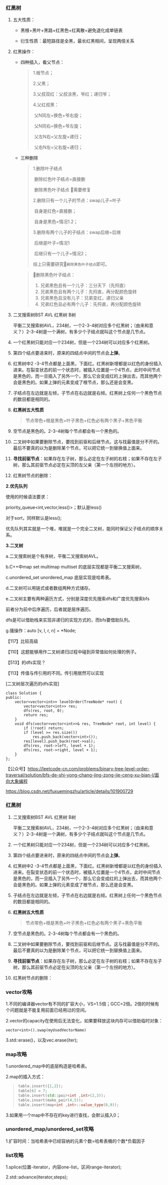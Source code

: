 ### 红黑树

1. 五大性质：

   - 黑根+黑叶+黑路+红黑色+红离散=避免退化成单链表

   - 衍生性质：最短路径是全黑，最长红黑相间，呈现两倍关系

2. 红黑操作：

   - 四种插入，看父节点：

     > 1.根节点；
     >
     > 2.父黑；
     >
     > 3.父叔双红：父叔涂黑，爷红；递归爷；
     >
     > 4.父红叔黑：
     >
     > ​	父N同左=换色+爷右旋；
     >
     > ​	父N同右=换色+爷左旋；
     >
     > ​	父左N右=父左旋+递归；
     >
     > ​	父右N左=父右旋+递归；

   - 三种删除

     > 1.删除叶子结点
     >
     > ​	删除红色叶子结点=直接删
     >
     > ​	删除黑色叶子结点 :apple:需要修复
     >
     > 2.删除只有一个儿子的节点：swap儿子=叶子
     >
     > ​	自身是红色=直接删；
     >
     > ​	自身是黑色=情况1.2；
     >
     > 3.删除有两个儿子的子结点：swap后继=后继
     >
     > ​	后继是叶子=情况1
     >
     > ​	后继只有一个儿子=情况2；
     >
     > 综上只需要研究:apple:`删除黑色叶子结点`即可。

     > :apple:删除黑色叶子结点：
     >
     > 1. 兄弟黑色且有一个儿子：三分天下（先捋直）
     > 2. 兄弟黑色且有两个儿子：先捋直，再分配颜色旋转
     > 3. 兄弟黑色且没有儿子：兄弟变红，递归父亲
     > 4. 兄弟红色且必有两个儿子：先捋直，再分配颜色旋转































































1. 二叉搜索树BST AVL 红黑树 B树

   平衡二叉搜索树AVL，234树，一个2-3-4树对应多个红黑树；（由来和意义？）2-3-4树是一个满树，有多少个子结点就叫这个节点是几节点。

2. 一个红黑树只能对应一个234树，但是一个234树可以对应多个红黑树。

3. 第四个结点要进来时，原来的四结点中间的节点会**上弹**。

4. 红黑树中2 -3-4节点都是上面黑，下面红。红黑树新增都是以红色的身份插入进来。在裂变状态的前一个状态时，被插入位置是一个4节点，此时中间节点是黑色的，而一旦插入了另外一个，那么它会变成红的上弹出去，而其他两个会是黑色的。如果上弹的元素变成了根节点，那么还是会变黑。

5. 子结点在左边就是左倾，子节点在右边就是右倾。红黑树上任何一个黑色节点的数目都是相同的。

6. **红黑树五大性质**

   >   节点带色+根是黑色+叶子黑色+红色必有两个黑子+黑色平衡

7. 空节点是黑色的。2-3-4树每个节点都会有一个黑色的。

8. 二叉树中如果要删除节点，要找到前驱和后继节点。这与找最值是分不开的。最后不要真的以为是删除某个节点，可以把它统一到替换值上面来。

9. **寻找前驱节点**：如果存在左子树，那么必定在左子树的右枝；如果不存在左子树，那么其前驱节点必定在尖顶的左父亲（第一个左拐的地方）。

10. 红黑树节点的删除：







**2.优先队列**

使用的时候语法要求：

priority_queue<int,vector<int>,less<int>()>；默认是less<int>()

对于sort，同样默认是less<int>();

优先队列其实就是一个堆，堆就是一个完全二叉树，能同时保证父子结点的顺序关系。

**3.二叉树**

a.二叉搜索树是个有序树，平衡二叉搜索树AVL。

b.C++中map set multimap multiset 的底层实现都是平衡二叉搜索树，

c.unordered_set unordered_map 底层实现是哈希表。

d.二叉树可以用链式或者数组两种方式储存。

e.二叉树主要有两种遍历方式，分别是深度优先搜索dfs和广度优先搜索bfs

前者分为前中后序遍历，后者就是层序遍历。

dfs是可以借助栈来实现非递归的实现方式的，而bfs要借助队列。

g.骚操作：auto [v, l, r, n] = *Node;

【117】比较高级

【110】这题能够用作二叉树递归过程中碰到异常值如何处理的例子。

【513】的dfs实现？

【113】传值与传引用的不同。传引用居然可以实现

[二叉树层次遍历的dfs实现]

```
class Solution {
public:
    vector<vector<int>> levelOrder(TreeNode* root) {
        vector<vector<int>> res;
        dfs(res, root, 0);
        return res;
    }
    void dfs(vector<vector<int>>& res, TreeNode* root, int level) {
        if (!root) return;
        if (level >= res.size())
            res.push_back(vector<int>());
        res[level].push_back(root->val);
        dfs(res, root->left, level + 1);
        dfs(res, root->right, level + 1);
    }
};
```

【公众号】https://leetcode-cn.com/problems/binary-tree-level-order-traversal/solution/bfs-de-shi-yong-chang-jing-zong-jie-ceng-xu-bian-l/面向大象编程

https://blog.csdn.net/fuxuemingzhu/article/details/101900729



### 红黑树

1. 二叉搜索树BST AVL 红黑树 B树

   平衡二叉搜索树AVL，234树，一个2-3-4树对应多个红黑树；（由来和意义？）2-3-4树是一个满树，有多少个子结点就叫这个节点是几节点。

2. 一个红黑树只能对应一个234树，但是一个234树可以对应多个红黑树。

3. 第四个结点要进来时，原来的四结点中间的节点会**上弹**。

4. 红黑树中2 -3-4节点都是上面黑，下面红。红黑树新增都是以红色的身份插入进来。在裂变状态的前一个状态时，被插入位置是一个4节点，此时中间节点是黑色的，而一旦插入了另外一个，那么它会变成红的上弹出去，而其他两个会是黑色的。如果上弹的元素变成了根节点，那么还是会变黑。

5. 子结点在左边就是左倾，子节点在右边就是右倾。红黑树上任何一个黑色节点的数目都是相同的。

6. **红黑树五大性质**

   >   节点带色+根是黑色+叶子黑色+红色必有两个黑子+黑色平衡

7. 空节点是黑色的。2-3-4树每个节点都会有一个黑色的。

8. 二叉树中如果要删除节点，要找到前驱和后继节点。这与找最值是分不开的。最后不要真的以为是删除某个节点，可以把它统一到替换值上面来。

9. **寻找前驱节点**：如果存在左子树，那么必定在左子树的右枝；如果不存在左子树，那么其前驱节点必定在尖顶的左父亲（第一个左拐的地方）。

10. 红黑树节点的删除：



### vector攻略

1.不同的编译器vector有不同的扩容大小，VS=1.5倍；GCC=2倍。2倍的时候有个问题就是不能复用前面已经用过的空间。

2.vector的capacity在使用后无法变化，如果要释放这块内存可以借助临时对象：

`vector<int>().swap(myUsedVectorName)`

3.std::erase()，以及vec.erase(iter);



### map攻略

1.unordered_map中的底层构造是哈希表。

2.map的插入方式：

> ```C++
> table.insert({1,2});
> table[6] = 7;
> table.insert(std::pair<int ,int>(2,3));
> table.insert(make_pair(4,5));
> table.insert(map<int ,int>::value_type(8,9));	
> ```

3.如果用一个map中不存在的key进行查找，会默认插入0；

### unordered_map/unordered_set攻略

1.扩容时间：当哈希表中已经容纳的元素个数=哈希表桶的个数*负载因子

### list攻略

1.splice(位置-iterator，内容one-list，区间range-iterator);

2.std::advance(iterator,steps);






